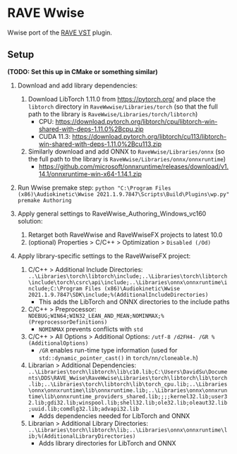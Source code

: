 # RAVE Wwise

Wwise port of the [RAVE VST](https://github.com/acids-ircam/rave_vst) plugin.


## Setup

**(TODO: Set this up in CMake or something similar)**

1. Download and add library dependencies:
	1. Download LibTorch 1.11.0 from  https://pytorch.org/ and place the `libtorch` directory in `RaveWwwise/Libraries/torch` (so that the full path to the library is `RaveWwise/Libraries/torch/libtorch`)
		- CPU: https://download.pytorch.org/libtorch/cpu/libtorch-win-shared-with-deps-1.11.0%2Bcpu.zip
		- CUDA 11.3:  https://download.pytorch.org/libtorch/cu113/libtorch-win-shared-with-deps-1.11.0%2Bcu113.zip
	2. Similarly download and add ONNX to `RaveWwise/Libraries/onnx` (so the full path to the library is `RaveWwise/Libraries/onnx/onnxruntime`)
		- https://github.com/microsoft/onnxruntime/releases/download/v1.14.1/onnxruntime-win-x64-1.14.1.zip

2. Run Wwise premake step: `python "C:\Program Files (x86)\Audiokinetic\Wwise 2021.1.9.7847\Scripts\Build\Plugins\wp.py" premake Authoring`

3. Apply general settings to RaveWwise_Authoring_Windows_vc160 solution:
	1. Retarget both RaveWwise and RaveWwiseFX projects to latest 10.0
	2. (optional) Properties > C/C++ > Optimization > `Disabled (/Od)`

3. Apply library-specific settings to the RaveWwiseFX project:
	1. C/C++ > Additional Include Directories: `..\Libraries\torch\libtorch\include;..\Libraries\torch\libtorch\include\torch\csrc\api\include;..\Libraries\onnx\onnxruntime\include;C:\Program Files (x86)\Audiokinetic\Wwise 2021.1.9.7847\SDK\include;%(AdditionalIncludeDirectories)`
		- This adds the LibTorch and ONNX directories to the include paths
	2. C/C++ > Preprocessor: `NDEBUG;WIN64;WIN32_LEAN_AND_MEAN;NOMINMAX;%(PreprocessorDefinitions)`
		- `NOMINMAX` prevents conflicts with `std`
	3. C/C++ > All Options > Additional Options: `/utf-8 /d2FH4- /GR %(AdditionalOptions)`
		- `/GR` enables run-time type information (used for `std::dynamic_pointer_cast()` in `torch/nn/cloneable.h`)
	4. Librarian > Additional Dependencies: `..\Libraries\torch\libtorch\lib\c10.lib;C:\Users\DavidSu\Documents\DDS\RAVE_Wwise\RaveWwise\Libraries\torch\libtorch\lib\torch.lib;..\Libraries\torch\libtorch\lib\torch_cpu.lib;..\Libraries\onnx\onnxruntime\lib\onnxruntime.lib;..\Libraries\onnx\onnxruntime\lib\onnxruntime_providers_shared.lib;;;;kernel32.lib;user32.lib;gdi32.lib;winspool.lib;shell32.lib;ole32.lib;oleaut32.lib;uuid.lib;comdlg32.lib;advapi32.lib`
		- Adds dependencies needed for LibTorch and ONNX
	5. Librarian > Additional Library Directories: `..\Libraries\torch\libtorch\lib;..\Libraries\onnx\onnxruntime\lib;%(AdditionalLibraryDirectories)`
		- Adds library directories for LibTorch and ONNX